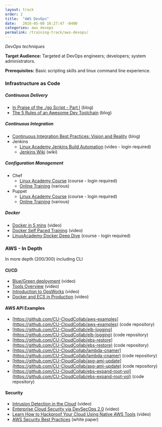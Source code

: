 ```yaml
---
layout: track
order: 2
title:  "AWS DevOps"
date:   2016-05-08 16:27:47 -0400
categories: aws devops
permalink: /training-track/aws-devops/
---
```

<!-- * TOC
{:toc} -->

*DevOps techniques*

**Target Audience:** Targeted at DevOps engineers; developers; system administrators.

**Prerequisites:** Basic scripting skills and linux command line experience.

### Infrastructure as Code

##### Continuous Delivery
* [In Praise of the ./go Script - Part I](https://www.thoughtworks.com/insights/blog/praise-go-script-part-i) (blog)
* [The 5 Rules of an Awesome Dev Toolchain](http://blog.thepete.net/blog/2014/03/28/_-attributes-of-an-amazing-dev-toolchain/) (blog)

##### Continuous Integration
* [Continuous Integration Best Practices: Vision and Reality](http://electric-cloud.com/plugins/continuous-integration/) (blog)
* Jenkins
  * [Linux Academy Jenkins Build Automation](https://linuxacademy.com/cp/modules/view/id/42) (video - login required)
  * [Jenkins Wiki](https://wiki.jenkins-ci.org/display/JENKINS/Use+Jenkins) (wiki)

##### Configuration Management
* Chef
  * [Linux Academy Course](https://linuxacademy.com/cp/learningplans/view/id/16355) (course - login required)
  * [Online Training](https://learn.chef.io/) (various)
* Puppet
  * [Linux Academy Course](https://linuxacademy.com/cp/modules/view/id/34) (course - login required)
  * [Online Training](https://learn.puppet.com/) (various)

##### Docker
* [Docker in 5 mins](https://www.youtube.com/watch?v=Av2Umb6nELU) (video)
* [Docker Self Paced Training](http://training.docker.com/self-paced-training) (video)
* [LinuxAcademy Docker Deep Dive](https://linuxacademy.com/cp/modules/view/id/33) (course - login required)

### AWS - In Depth

In more depth (200/300) including CLI

#### CI/CD
* [Blue/Green deployment](https://www.youtube.com/watch?v=aX54mhZbN58) (video)
* [Tools Overview](https://www.youtube.com/watch?v=esEFaY0FDKc) (video)
* [Introduction to OpsWorks](https://www.youtube.com/watch?v=TPc4zdFg12M) (video)
* [Docker and ECS in Production](https://www.youtube.com/watch?v=8zbbQkszP04&index=8&list=PLhr1KZpdzukeH9VMPbNHMCXl_NrVc1JGe) (video)

#### AWS API Examples
* [https://github.com/CU-CloudCollab/aws-examples](https://github.com/CU-CloudCollab/aws-examples) (code repository)
* [https://github.com/CU-CloudCollab/elb-logging](https://github.com/CU-CloudCollab/elb-logging) (code repository)
* [https://github.com/CU-CloudCollab/ebs-restore](https://github.com/CU-CloudCollab/ebs-restore) (code repository)
* [https://github.com/CU-CloudCollab/lambda-cnamer](https://github.com/CU-CloudCollab/lambda-cnamer) (code repository)
* [https://github.com/CU-CloudCollab/asg-ami-update](https://github.com/CU-CloudCollab/asg-ami-update) (code repository)
* [https://github.com/CU-CloudCollab/ebs-expand-root-vol](https://github.com/CU-CloudCollab/ebs-expand-root-vol) (code repository)

#### Security

* [Intrusion Detection in the Cloud](https://www.youtube.com/watch?v=WUQNeMhkaco) (video)
* [Enterprise Cloud Security via DevSecOps 2.0](https://www.youtube.com/watch?v=fqjwlKKA-V4) (video)
* [Learn How to Hackproof Your Cloud Using Native AWS Tools](https://www.youtube.com/watch?v=1ERy_YomoYk) (video)
* [AWS Security Best Practices](http://media.amazonwebservices.com/AWS_Security_Best_Practices.pdf) (white paper)
